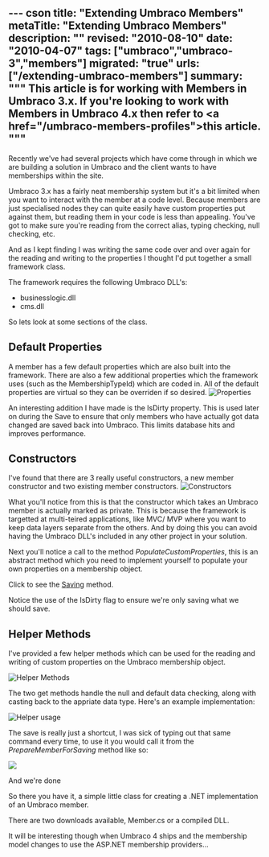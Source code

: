--- cson
title: "Extending Umbraco Members"
metaTitle: "Extending Umbraco Members"
description: ""
revised: "2010-08-10"
date: "2010-04-07"
tags: ["umbraco","umbraco-3","members"]
migrated: "true"
urls: ["/extending-umbraco-members"]
summary: """
This article is for working with Members in Umbraco 3.x. If you're looking to work with Members in Umbraco 4.x then refer to <a href=\"/umbraco-members-profiles\">this article</a>.
"""
---
Recently we've had several projects which have come through in which we are building a solution in Umbraco and the client wants to have memberships within the site.

Umbraco 3.x has a fairly neat membership system but it's a bit limited when you want to interact with the member at a code level. Because members are just specialised nodes they can quite easily have custom properties put against them, but reading them in your code is less than appealing.
You've got to make sure you're reading from the correct alias, typing checking, null checking, etc.

And as I kept finding I was writing the same code over and over again for the reading and writing to the properties I thought I'd put together a small framework class.

The framework requires the following Umbraco DLL's:
* businesslogic.dll
* cms.dll

So lets look at some sections of the class.

## Default Properties ##

A member has a few default properties which are also built into the framework. There are also a few additional properties which the framework uses (such as the MembershipTypeId) which are coded in. All of the default properties are virtual so they can be overriden if so desired.
![Properties][1]

An interesting addition I have made is the IsDirty property. This is used later on during the Save to ensure that only members who have actually got data changed are saved back into Umbraco. This limits database hits and improves performance.

## Constructors ##

I've found that there are 3 really useful constructors, a new member constructor and two existing member constructors.
![Constructors][2]

What you'll notice from this is that the constructor which takes an Umbraco member is actually marked as private. This is because the framework is targetted at multi-teired applications, like MVC/ MVP where you want to keep data layers separate from the others. And by doing this you can avoid having the Umbraco DLL's included in any other project in your solution.

Next you'll notice a call to the method *PopulateCustomProperties*, this is an abstract method which you need to implement yourself to populate your own properties on a membership object.

Click to see the [Saving][3] method.

Notice the use of the IsDirty flag to ensure we're only saving what we should save.

## Helper Methods ##

I've provided a few helper methods which can be used for the reading and writing of custom properties on the Umbraco membership object.

![Helper Methods][4]

The two get methods handle the null and default data checking, along with casting back to the appriate data type. Here's an example implementation:

![Helper usage][5]

The save is really just a shortcut, I was sick of typing out that same command every time, to use it you would call it from the *PrepareMemberForSaving* method like so:

![][6]

And we're done

So there you have it, a simple little class for creating a .NET implementation of an Umbraco member.

There are two downloads available, Member.cs or a compiled DLL.

It will be interesting though when Umbraco 4 ships and the membership model changes to use the ASP.NET membership providers...

  [1]: http://www.aaron-powell.com/media/746/umbmember01.png
  [2]: http://www.aaron-powell.com/media/751/umbmember02.png
  [3]: http://www.aaron-powell.com/media/756/umbmember03.png
  [4]: http://www.aaron-powell.com/media/761/umbmember04_499x399.jpg
  [5]: http://www.aaron-powell.com/media/766/umbmember05_494x45.jpg
  [6]: http://www.aaron-powell.com/media/771/umbmember06_499x139.jpg

